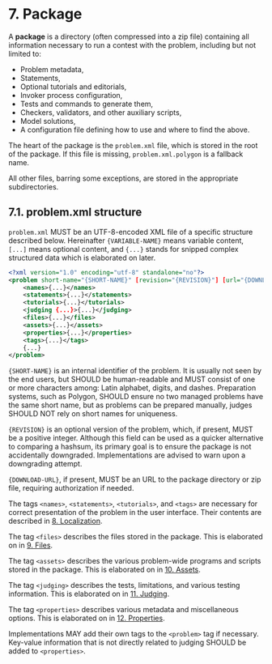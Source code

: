 # 7. Package

A **package** is a directory (often compressed into a zip file) containing all information necessary to run a contest with the problem, including but not limited to:

- Problem metadata,
- Statements,
- Optional tutorials and editorials,
- Invoker process configuration,
- Tests and commands to generate them,
- Checkers, validators, and other auxiliary scripts,
- Model solutions,
- A configuration file defining how to use and where to find the above.

The heart of the package is the `problem.xml` file, which is stored in the root of the package. If this file is missing, `problem.xml.polygon` is a fallback name.

All other files, barring some exceptions, are stored in the appropriate subdirectories.


## 7.1. problem.xml structure

`problem.xml` MUST be an UTF-8-encoded XML file of a specific structure described below. Hereinafter `{VARIABLE-NAME}` means variable content, `[...]` means optional content, and `{...}` stands for snipped complex structured data which is elaborated on later.

```xml
<?xml version="1.0" encoding="utf-8" standalone="no"?>
<problem short-name="{SHORT-NAME}" [revision="{REVISION}"] [url="{DOWNLOAD-URL}"]>
    <names>{...}</names>
    <statements>{...}</statements>
    <tutorials>{...}</tutorials>
    <judging {...}>{...}</judging>
    <files>{...}</files>
    <assets>{...}</assets>
    <properties>{...}</properties>
    <tags>{...}</tags>
    {...}
</problem>
```

`{SHORT-NAME}` is an internal identifier of the problem. It is usually not seen by the end users, but SHOULD be human-readable and MUST consist of one or more characters among: Latin alphabet, digits, and dashes. Preparation systems, such as Polygon, SHOULD ensure no two managed problems have the same short name, but as problems can be prepared manually, judges SHOULD NOT rely on short names for uniqueness.

`{REVISION}` is an optional version of the problem, which, if present, MUST be a positive integer. Although this field can be used as a quicker alternative to comparing a hashsum, its primary goal is to ensure the package is not accidentally downgraded. Implementations are advised to warn upon a downgrading attempt.

`{DOWNLOAD-URL}`, if present, MUST be an URL to the package directory or zip file, requiring authorization if needed.

The tags `<names>`, `<statements>`, `<tutorials>`, and `<tags>` are necessary for correct presentation of the problem in the user interface. Their contents are described in [8. Localization](08-localization.md).

The tag `<files>` describes the files stored in the package. This is elaborated on in [9. Files](09-files.md).

The tag `<assets>` describes the various problem-wide programs and scripts stored in the package. This is elaborated on in [10. Assets](10-assets.md).

The tag `<judging>` describes the tests, limitations, and various testing information. This is elaborated on in [11. Judging](11-judging.md).

The tag `<properties>` describes various metadata and miscellaneous options. This is elaborated on in [12. Properties](12-properties.md).

Implementations MAY add their own tags to the `<problem>` tag if necessary. Key-value information that is not directly related to judging SHOULD be added to `<properties>`.
